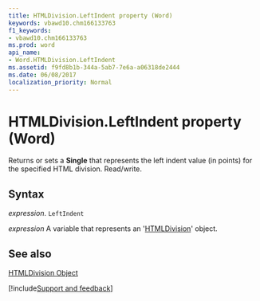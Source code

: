 ```yaml
---
title: HTMLDivision.LeftIndent property (Word)
keywords: vbawd10.chm166133763
f1_keywords:
- vbawd10.chm166133763
ms.prod: word
api_name:
- Word.HTMLDivision.LeftIndent
ms.assetid: f9fd8b1b-344a-5ab7-7e6a-a06318de2444
ms.date: 06/08/2017
localization_priority: Normal
---
```



# HTMLDivision.LeftIndent property (Word)

Returns or sets a  **Single** that represents the left indent value (in points) for the specified HTML division. Read/write.


## Syntax

_expression_. `LeftIndent`

_expression_ A variable that represents an '[HTMLDivision](Word.HTMLDivision.md)' object.


## See also


[HTMLDivision Object](Word.HTMLDivision.md)

[!include[Support and feedback](~/includes/feedback-boilerplate.md)]